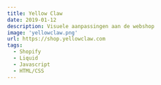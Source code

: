 ```yaml
---
title: Yellow Claw
date: 2019-01-12
description: Visuele aanpassingen aan de webshop
image: 'yellowclaw.png'
url: https://shop.yellowclaw.com
tags:
  - Shopify
  - Liquid
  - Javascript
  - HTML/CSS
---
```

